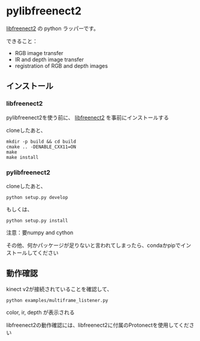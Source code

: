 # pylibfreenect2

[libfreenect2](https://github.com/OpenKinect/libfreenect2) の python ラッパーです。

できること：

- RGB image transfer
- IR and depth image transfer
- registration of RGB and depth images


## インストール

### libfreenect2

pylibfreenect2を使う前に、 [libfreenect2](https://github.com/OpenKinect/libfreenect2) を事前にインストールする

cloneしたあと、

```
mkdir -p build && cd build
cmake .. -DENABLE_CXX11=ON
make 
make install
```

### pylibfreenect2

cloneしたあと、

```
python setup.py develop
```

もしくは、

```
python setup.py install
```

注意：要numpy and cython

その他、何かパッケージが足りないと言われてしまったら、condaかpipでインストールしてください

## 動作確認

kinect v2が接続されていることを確認して、

```
python examples/multiframe_listener.py
```

color, ir, depth が表示される

libfreenect2の動作確認には、libfreenect2に付属のProtonectを使用してください
